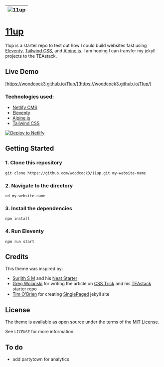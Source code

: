 | ![11up](https://user-images.githubusercontent.com/64870518/159159826-4794d713-2a4b-433c-bfd3-aeb7aa244326.jpg) |
| -------------------------------------------------------------------------------------------------------------- |

# [11up](https://woodcock3.github.io/11up/)

11up is a starter repo to test out how I could build websites fast using [Eleventy](https://www.11ty.dev), [Tailwind CSS](https://tailwindcss.com), and [Alpine.js](https://alpinejs.dev).
I am hoping I can transfer my jekyll projects to the TEAstack. 

## Live Demo

[https://woodcock3.github.io/11up/](https://woodcock3.github.io/11up/)

### Technologies used:

- [Netlify CMS](https://www.netlifycms.org/)
- [Eleventy](https://www.11ty.dev/)
- [Alpine.js](https://github.com/alpinejs/alpine)
- [Tailwind CSS](https://tailwindcss.com/)

<a href="https://app.netlify.com/start/deploy?repository=https://github.com/woodcock3/11up&amp;stack=cms"><img src="https://www.netlify.com/img/deploy/button.svg" alt="Deploy to Netlify" /></a>

## Getting Started


### 1. Clone this repository

```
git clone https://github.com/woodcock3/11up.git my-website-name
```

### 2. Navigate to the directory

```
cd my-website-name
```

### 3. Install the dependencies

```
npm install
```

### 4. Run Eleventy

```
npm run start
```

## Credits

This theme was inspired by: 
  - [Surjith S M](https://surjithctly.in/) and his [Neat Starter](https://github.com/surjithctly/neat-starter)
  - [Greg Wolanski](https://gregwolanski.com/) for writing the article on [CSS Trick](https://css-tricks.com/eleventy-starter-with-tailwind-css-alpine-js/) and his [TEAstack](https://github.com/gregwolanski/eleventy-tailwindcss-alpinejs-starter) starter repo
  - [Tim O'Brien](http://t413.com) for creating [SinglePaged](http://github.io/t413/SinglePaged) jekyll site


## License

The theme is available as open source under the terms of the [MIT License](https://opensource.org/licenses/MIT).

See `LICENSE` for more information.

## To do
- add partytown for analytics
